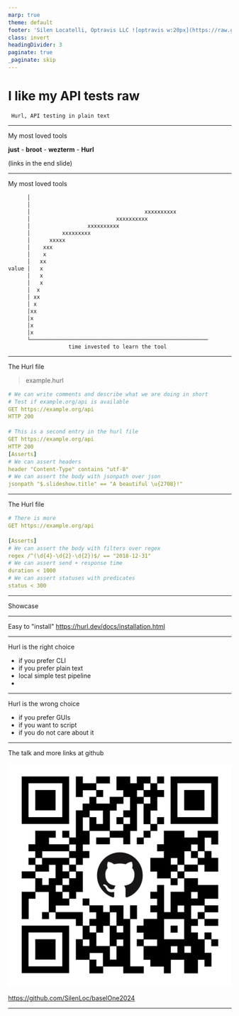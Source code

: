 ```yaml
---
marp: true
theme: default
footer: 'Silen Locatelli, Optravis LLC ![optravis w:20px](https://raw.githubusercontent.com/SilenLoc/baselOne2024/main/img/logo.svg)'
class: invert
headingDivider: 3
paginate: true
_paginate: skip
---
```


# I like my API tests raw

```
 Hurl, API testing in plain text
```
           
---
My most loved tools


**just** - **broot** - **wezterm** - **Hurl**

(links in the end slide)

---
My most loved tools
```
      │                                                        
      │                                                        
      │                                    xxxxxxxxxx          
      │                           xxxxxxxxxx                   
      │                  xxxxxxxxxx                            
      │          xxxxxxxxx                                     
      │      xxxxx                                             
      │    xxx                                                 
      │    x                                                   
      │   xx                                                   
value │   x                                                    
      │   x                                                    
      │   x                                                    
      │  x                                                     
      │ xx                                                     
      │ x                                                      
      │xx                                                      
      │x                                                       
      │x                                                       
      │x                                                       
      └────────────────────────────────────────────────────────
                   time invested to learn the tool             
```

---
The Hurl file

> example.hurl

```yaml
# We can write comments and describe what we are doing in short
# Test if example.org/api is available
GET https://example.org/api
HTTP 200

# This is a second entry in the hurl file
GET https://example.org/api
HTTP 200
[Asserts]
# We can assert headers
header "Content-Type" contains "utf-8"
# We can assert the body with jsonpath over json
jsonpath "$.slideshow.title" == "A beautiful \u{2708}!"
```
---
The Hurl file

```yaml
# There is more
GET https://example.org/api

[Asserts]
# We can assert the body with filters over regex
regex /^(\d{4}-\d{2}-\d{2})$/ == "2018-12-31"
# We can assert send + response time
duration < 1000
# We can assert statuses with predicates
status < 300 
```

---
 Showcase

---
Easy to "install"
https://hurl.dev/docs/installation.html

---
Hurl is the right choice

- if you prefer CLI
- if you prefer plain text
- local simple test pipeline
- 

---
Hurl is the wrong choice

- if you prefer GUIs
- if you want to script
- if you do not care about it

---
The talk and more links at github

![qr code w:300px](https://raw.githubusercontent.com/SilenLoc/baselOne2024/main/img/talk_qr.svg)

 https://github.com/SilenLoc/baselOne2024

---